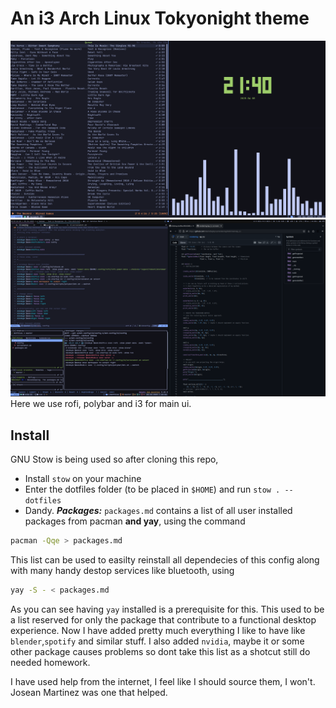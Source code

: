 # An i3 Arch Linux Tokyonight theme
![ss1](https://github.com/MarkVZephyrus/dotfiles/blob/master/ss1.png?raw=true)
![ss2](https://github.com/MarkVZephyrus/dotfiles/blob/master/ss2.png?raw=true)
Here we use rofi, polybar and i3 for main ui.
## Install
GNU Stow is being used so after cloning this repo,
* Install ``` stow ``` on your machine
* Enter the dotfiles folder (to be placed in ```$HOME```) and run ```stow . --dotfiles```
* Dandy.
_**Packages:**_
```packages.md``` contains a list of all user installed packages from pacman **and yay**, using the command 
```bash
pacman -Qqe > packages.md
``` 

This list can be used to easilty reinstall all dependecies of this config along with many handy destop services like bluetooth, using
```bash
yay -S - < packages.md
```

As you can see having ```yay``` installed is a prerequisite for this.
This used to be a list reserved for only the package that contribute to a functional desktop experience. Now I have added pretty much everything I like to have like ```blender```,```spotify``` and similar stuff. I also added ```nvidia```, maybe it or some other package causes problems so dont take this list as a shotcut still do needed homework.

I have used help from the internet, I feel like I should source them, I won't. Josean Martinez was one that helped.
